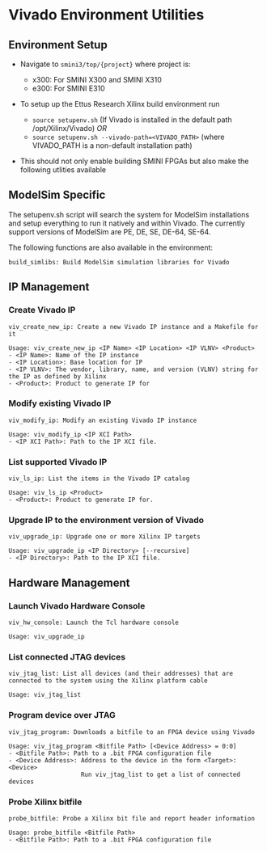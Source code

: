 # Vivado Environment Utilities

## Environment Setup

- Navigate to `smini3/top/{project}` where project is:
  + x300: For SMINI X300 and SMINI X310
  + e300: For SMINI E310

- To setup up the Ettus Research Xilinx build environment run
  + `source setupenv.sh` (If Vivado is installed in the default path /opt/Xilinx/Vivado) _OR_
  + `source setupenv.sh --vivado-path=<VIVADO_PATH>` (where VIVADO_PATH is a non-default installation path)

- This should not only enable building SMINI FPGAs but also make the following utlities available

## ModelSim Specific

The setupenv.sh script will search the system for ModelSim installations and setup everything to run it natively and
within Vivado. The currently support versions of ModelSim are PE, DE, SE, DE-64, SE-64.

The following functions are also available in the environment:

    build_simlibs: Build ModelSim simulation libraries for Vivado

## IP Management

### Create Vivado IP

    viv_create_new_ip: Create a new Vivado IP instance and a Makefile for it

    Usage: viv_create_new_ip <IP Name> <IP Location> <IP VLNV> <Product>
    - <IP Name>: Name of the IP instance
    - <IP Location>: Base location for IP
    - <IP VLNV>: The vendor, library, name, and version (VLNV) string for the IP as defined by Xilinx
    - <Product>: Product to generate IP for

### Modify existing Vivado IP

    viv_modify_ip: Modify an existing Vivado IP instance

    Usage: viv_modify_ip <IP XCI Path>
    - <IP XCI Path>: Path to the IP XCI file.

### List supported Vivado IP

    viv_ls_ip: List the items in the Vivado IP catalog

    Usage: viv_ls_ip <Product>
    - <Product>: Product to generate IP for.

### Upgrade IP to the environment version of Vivado

    viv_upgrade_ip: Upgrade one or more Xilinx IP targets

    Usage: viv_upgrade_ip <IP Directory> [--recursive]
    - <IP Directory>: Path to the IP XCI file.

## Hardware Management

### Launch Vivado Hardware Console

    viv_hw_console: Launch the Tcl hardware console

    Usage: viv_upgrade_ip

### List connected JTAG devices

    viv_jtag_list: List all devices (and their addresses) that are connected to the system using the Xilinx platform cable

    Usage: viv_jtag_list

### Program device over JTAG

    viv_jtag_program: Downloads a bitfile to an FPGA device using Vivado

    Usage: viv_jtag_program <Bitfile Path> [<Device Address> = 0:0]
    - <Bitfile Path>: Path to a .bit FPGA configuration file
    - <Device Address>: Address to the device in the form <Target>:<Device>
                        Run viv_jtag_list to get a list of connected devices

### Probe Xilinx bitfile

    probe_bitfile: Probe a Xilinx bit file and report header information

    Usage: probe_bitfile <Bitfile Path>
    - <Bitfile Path>: Path to a .bit FPGA configuration file
